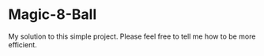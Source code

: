 # Magic-8-Ball
My solution to this simple project. Please feel free to tell me how to be more efficient. 
